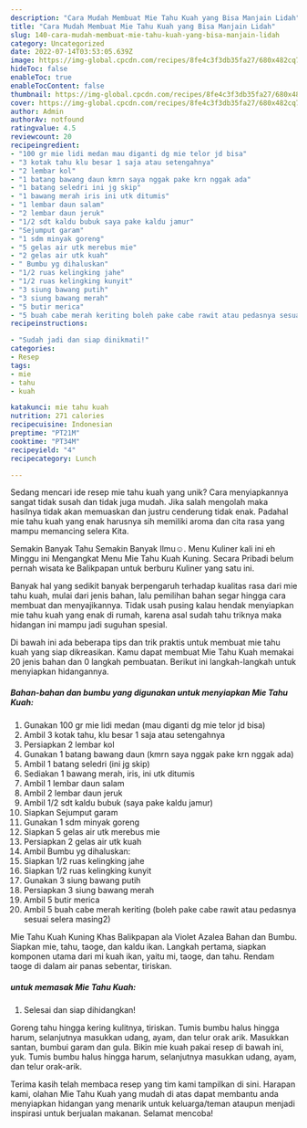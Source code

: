 ```yaml
---
description: "Cara Mudah Membuat Mie Tahu Kuah yang Bisa Manjain Lidah"
title: "Cara Mudah Membuat Mie Tahu Kuah yang Bisa Manjain Lidah"
slug: 140-cara-mudah-membuat-mie-tahu-kuah-yang-bisa-manjain-lidah
category: Uncategorized
date: 2022-07-14T03:53:05.639Z
image: https://img-global.cpcdn.com/recipes/8fe4c3f3db35fa27/680x482cq70/mie-tahu-kuah-foto-resep-utama.jpg
hideToc: false
enableToc: true
enableTocContent: false
thumbnail: https://img-global.cpcdn.com/recipes/8fe4c3f3db35fa27/680x482cq70/mie-tahu-kuah-foto-resep-utama.jpg
cover: https://img-global.cpcdn.com/recipes/8fe4c3f3db35fa27/680x482cq70/mie-tahu-kuah-foto-resep-utama.jpg
author: Admin
authorAv: notfound
ratingvalue: 4.5
reviewcount: 20
recipeingredient:
- "100 gr mie lidi medan mau diganti dg mie telor jd bisa"
- "3 kotak tahu klu besar 1 saja atau setengahnya"
- "2 lembar kol"
- "1 batang bawang daun kmrn saya nggak pake krn nggak ada"
- "1 batang seledri ini jg skip"
- "1 bawang merah iris ini utk ditumis"
- "1 lembar daun salam"
- "2 lembar daun jeruk"
- "1/2 sdt kaldu bubuk saya pake kaldu jamur"
- "Sejumput garam"
- "1 sdm minyak goreng"
- "5 gelas air utk merebus mie"
- "2 gelas air utk kuah"
- " Bumbu yg dihaluskan"
- "1/2 ruas kelingking jahe"
- "1/2 ruas kelingking kunyit"
- "3 siung bawang putih"
- "3 siung bawang merah"
- "5 butir merica"
- "5 buah cabe merah keriting boleh pake cabe rawit atau pedasnya sesuai selera masing2"
recipeinstructions:

- "Sudah jadi dan siap dinikmati!"
categories:
- Resep
tags:
- mie
- tahu
- kuah

katakunci: mie tahu kuah 
nutrition: 271 calories
recipecuisine: Indonesian
preptime: "PT21M"
cooktime: "PT34M"
recipeyield: "4"
recipecategory: Lunch

---
```





Sedang mencari ide resep mie tahu kuah yang unik? Cara menyiapkannya sangat tidak susah dan tidak juga mudah. Jika salah mengolah maka hasilnya tidak akan memuaskan dan justru cenderung tidak enak. Padahal mie tahu kuah yang enak harusnya sih memiliki aroma dan cita rasa yang mampu memancing selera Kita.





Semakin Banyak Tahu Semakin Banyak Ilmu☺️. Menu Kuliner kali ini eh Minggu ini Mengangkat Menu Mie Tahu Kuah Kuning. Secara Pribadi belum pernah wisata ke Balikpapan untuk berburu Kuliner yang satu ini.

Banyak hal yang sedikit banyak berpengaruh terhadap kualitas rasa dari mie tahu kuah, mulai dari jenis bahan, lalu pemilihan bahan segar hingga cara membuat dan menyajikannya. Tidak usah pusing kalau hendak menyiapkan mie tahu kuah yang enak di rumah, karena asal sudah tahu triknya maka hidangan ini mampu jadi suguhan spesial.






Di bawah ini ada beberapa tips dan trik praktis untuk membuat mie tahu kuah yang siap dikreasikan. Kamu dapat membuat Mie Tahu Kuah memakai 20 jenis bahan dan 0 langkah pembuatan. Berikut ini langkah-langkah untuk menyiapkan hidangannya.

<!--inarticleads1-->

##### Bahan-bahan dan bumbu yang digunakan untuk menyiapkan Mie Tahu Kuah:

1. Gunakan 100 gr mie lidi medan (mau diganti dg mie telor jd bisa)
1. Ambil 3 kotak tahu, klu besar 1 saja atau setengahnya
1. Persiapkan 2 lembar kol
1. Gunakan 1 batang bawang daun (kmrn saya nggak pake krn nggak ada)
1. Ambil 1 batang seledri (ini jg skip)
1. Sediakan 1 bawang merah, iris, ini utk ditumis
1. Ambil 1 lembar daun salam
1. Ambil 2 lembar daun jeruk
1. Ambil 1/2 sdt kaldu bubuk (saya pake kaldu jamur)
1. Siapkan Sejumput garam
1. Gunakan 1 sdm minyak goreng
1. Siapkan 5 gelas air utk merebus mie
1. Persiapkan 2 gelas air utk kuah
1. Ambil  Bumbu yg dihaluskan:
1. Siapkan 1/2 ruas kelingking jahe
1. Siapkan 1/2 ruas kelingking kunyit
1. Gunakan 3 siung bawang putih
1. Persiapkan 3 siung bawang merah
1. Ambil 5 butir merica
1. Ambil 5 buah cabe merah keriting (boleh pake cabe rawit atau pedasnya sesuai selera masing2)


Mie Tahu Kuah Kuning Khas Balikpapan ala Violet Azalea Bahan dan Bumbu. Siapkan mie, tahu, taoge, dan kaldu ikan. Langkah pertama, siapkan komponen utama dari mi kuah ikan, yaitu mi, taoge, dan tahu. Rendam taoge di dalam air panas sebentar, tiriskan. 

<!--inarticleads2-->

#####  untuk memasak Mie Tahu Kuah:


1. Selesai dan siap dihidangkan!

Goreng tahu hingga kering kulitnya, tiriskan. Tumis bumbu halus hingga harum, selanjutnya masukkan udang, ayam, dan telur orak arik. Masukkan santan, bumbui garam dan gula. Bikin mie kuah pakai resep di bawah ini, yuk. Tumis bumbu halus hingga harum, selanjutnya masukkan udang, ayam, dan telur orak-arik. 

Terima kasih telah membaca resep yang tim kami tampilkan di sini. Harapan kami, olahan Mie Tahu Kuah yang mudah di atas dapat membantu anda menyiapkan hidangan yang menarik untuk keluarga/teman ataupun menjadi inspirasi untuk berjualan makanan. Selamat mencoba!
